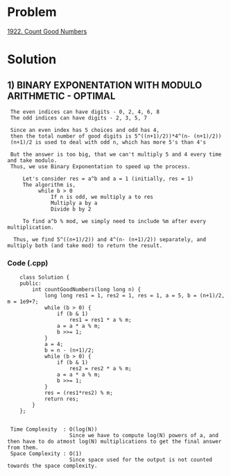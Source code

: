 # Problem

[1922. Count Good Numbers](https://leetcode.com/problems/count-good-numbers/)


# Solution 

## 1) BINARY EXPONENTATION WITH MODULO ARITHMETIC - OPTIMAL

     The even indices can have digits - 0, 2, 4, 6, 8
     The odd indices can have digits - 2, 3, 5, 7
     
     Since an even index has 5 choices and odd has 4, 
     then the total number of good digits is 5^((n+1)/2))*4^(n- (n+1)/2)) 
     (n+1)/2 is used to deal with odd n, which has more 5's than 4's 
     
     But the answer is too big, that we can't multiply 5 and 4 every time and take modulo.
     Thus, we use Binary Exponentation to speed up the process.
     
         Let's consider res = a^b and a = 1 (initially, res = 1)
         The algorithm is,
              while b > 0
                  If n is odd, we multiply a to res 
                  Multiply a by a
                  Divide b by 2

         To find a^b % mod, we simply need to include %m after every multiplication.
         
      Thus, we find 5^((n+1)/2)) and 4^(n- (n+1)/2)) separately, and multiply both (and take mod) to return the result. 
       
       
   ### Code (.cpp)
   
        class Solution {
        public:
            int countGoodNumbers(long long n) {
                long long res1 = 1, res2 = 1, res = 1, a = 5, b = (n+1)/2, m = 1e9+7;
                while (b > 0) {
                    if (b & 1)
                        res1 = res1 * a % m;
                    a = a * a % m;
                    b >>= 1;
                }
                a = 4;
                b = n - (n+1)/2;
                while (b > 0) {
                    if (b & 1)
                        res2 = res2 * a % m;
                    a = a * a % m;
                    b >>= 1;
                }
                res = (res1*res2) % m;
                return res;
            }
        };
     
     
     Time Complexity  : O(log(N)) 
                        Since we have to compute log(N) powers of a, and then have to do atmost log(N) multiplications to get the final answer from them.
     Space Complexity : O(1)
                        Since space used for the output is not counted towards the space complexity.
        
